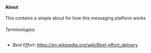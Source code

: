 #### About
This contains a simple about for how this messaging platform works

###### Terminologies:
- *Best Effort:* https://en.wikipedia.org/wiki/Best-effort_delivery
